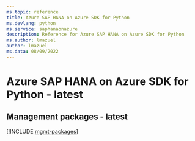 ```yaml
---
ms.topic: reference
title: Azure SAP HANA on Azure SDK for Python
ms.devlang: python
ms.service: saphanaonazure
description: Reference for Azure SAP HANA on Azure SDK for Python
ms.author: lmazuel
author: lmazuel
ms.data: 08/09/2022
---
```

# Azure SAP HANA on Azure SDK for Python - latest

## Management packages - latest
[!INCLUDE [mgmt-packages](sap-hana-on-azure-mgmt-index.md)]